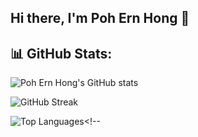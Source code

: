 ## Hi there, I'm Poh Ern Hong 👋

## 📊 GitHub Stats:

![Poh Ern Hong's GitHub stats](https://github-readme-stats.vercel.app/api?username=ehpoh&show_icons=true&theme=vision-friendly-dark)

![GitHub Streak](https://github-readme-streak-stats.herokuapp.com?user=ehpoh&theme=vision-friendly-dark&date_format=M%20j%5B%2C%20Y%5D)

![Top Languages](https://github-readme-stats.vercel.app/api/top-langs/?username=ehpoh&layout=compact&theme=vision-friendly-dark)<!--
